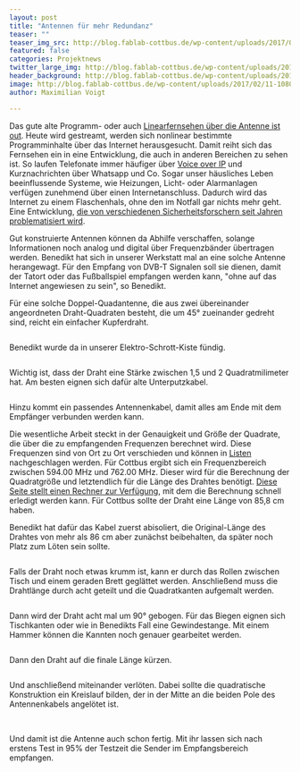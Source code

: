 ```yaml
---
layout: post
title: "Antennen für mehr Redundanz"
teaser: ""
teaser_img_src: http://blog.fablab-cottbus.de/wp-content/uploads/2017/02/11-1080x675.jpg
featured: false
categories: Projektnews
twitter_large_img: http://blog.fablab-cottbus.de/wp-content/uploads/2017/02/11-1080x675.jpg
header_background: http://blog.fablab-cottbus.de/wp-content/uploads/2017/02/11-1080x675.jpg
image: http://blog.fablab-cottbus.de/wp-content/uploads/2017/02/11-1080x675.jpg
author: Maximilian Voigt

---
```

<p>Das gute alte Programm- oder auch <a href="https://www.bitkom.org/Presse/Presseinformation/Videostreaming-verdraengt-nach-und-nach-klassisches-TV.html" target="_blank">Linearfernsehen über die Antenne ist out</a>. 
Heute wird gestreamt, werden sich nonlinear bestimmte Programminhalte über das Internet herausgesucht. 
Damit reiht sich das Fernsehen ein in eine Entwicklung, die auch in anderen Bereichen zu sehen ist.
 So laufen Telefonate immer häufiger über
 <a href="https://en.wikipedia.org/wiki/Voice_over_IP" target="_blank">Voice over IP</a> und Kurznachrichten über 
Whatsapp und Co. Sogar unser häusliches Leben beeinflussende Systeme, wie Heizungen, Licht- oder Alarmanlagen verfügen zunehmend
über einen Internetanschluss. Dadurch wird das Internet zu einem Flaschenhals, ohne den im Notfall gar nichts mehr geht.
 Eine Entwicklung, <a href="http://www1.wdr.de/radio/wdr5/sendungen/tagesgespraech/tg-neunundzwanzigster-november-100~_compage-2.html" target="_blank">die von verschiedenen Sicherheitsforschern seit Jahren problematisiert wird</a>.</p>
<p>Gut konstruierte Antennen können da Abhilfe verschaffen, solange Informationen noch analog und digital über Frequenzbänder übertragen werden. Benedikt hat 
sich in unserer Werkstatt mal an eine solche Antenne herangewagt. Für den Empfang von DVB-T Signalen soll sie dienen, 
damit der Tatort oder das Fußballspiel empfangen werden kann, "ohne auf das Internet angewiesen zu sein", so Benedikt.</p>
<p>Für eine solche Doppel-Quadantenne, die aus zwei übereinander angeordneten Draht-Quadraten besteht, die um 45° zueinander gedreht sind, reicht ein einfacher Kupferdraht.</p> 
<p style="text-align:center"><img src="http://blog.fablab-cottbus.de/wp-content/uploads/2017/02/11-300x199.jpg" alt=""  align="center">
<p>Benedikt wurde da in unserer Elektro-Schrott-Kiste fündig.</p>
<p style="text-align:center"><img src="http://blog.fablab-cottbus.de/wp-content/uploads/2017/02/1-300x199.jpg" alt="" align="center">
<p>Wichtig ist, dass der Draht eine Stärke zwischen 1,5 und 2 Quadratmilimeter hat.
 Am besten eignen sich dafür alte Unterputzkabel.</p> 
<p style="text-align:center"><img src="http://blog.fablab-cottbus.de/wp-content/uploads/2017/02/2-300x199.jpg" alt=""  align="center">
<p>Hinzu kommt ein passendes Antennenkabel, damit alles am Ende mit dem Empfänger verbunden werden kann.</p>
<p>Die wesentliche Arbeit steckt in der Genauigkeit und Größe der Quadrate, die über die zu empfangenden Frequenzen berechnet wird. 
Diese Frequenzen sind von Ort zu Ort verschieden und können in
 <a href="http://www.ueberallfernsehen.de/dvbtdownloads127.pdf" target="_blank">Listen </a>nachgeschlagen werden. 
Für Cottbus ergibt sich ein Frequenzbereich zwischen 594.00 MHz und 762.00 MHz. Dieser wird für die Berechnung der Quadratgröße
 und letztendlich für die Länge des Drahtes benötigt. <a href="http://www.cnet.de/41001557/die-beste-eigenbau-dvb-t-antenne-doppelquad-fuer-5-euro-basteln/3/"
 target="_blank">Diese Seite stellt einen Rechner zur Verfügung</a>, mit dem die Berechnung schnell erledigt werden kann.
 Für Cottbus sollte der Draht eine Länge von 85,8 cm haben.</p>
<p>Benedikt hat dafür das Kabel zuerst abisoliert, die Original-Länge des Drahtes von mehr als 86 cm aber zunächst beibehalten, 
da später noch Platz zum Löten sein sollte.</p>
<p style="text-align:center"><img src="http://blog.fablab-cottbus.de/wp-content/uploads/2017/02/3-300x199.jpg" alt=""  align="center">
<p>Falls der Draht noch etwas krumm ist, kann er durch das Rollen zwischen Tisch und einem geraden Brett geglättet werden. 
Anschließend muss die Drahtlänge durch acht geteilt und die Quadratkanten aufgemalt werden.</p>
<p style="text-align:center"><img src="http://blog.fablab-cottbus.de/wp-content/uploads/2017/02/4-300x199.jpg" alt="" calign="center">
<p>Dann wird der Draht acht mal um 90° gebogen. Für das Biegen eignen sich Tischkanten oder wie in Benedikts Fall
 eine Gewindestange. Mit einem Hammer können die Kannten noch genauer gearbeitet werden.</p> 
<p style="text-align:center"><img src="http://blog.fablab-cottbus.de/wp-content/uploads/2017/02/5-300x199.jpg" alt="" align="center">
<p>Dann den Draht auf die finale Länge kürzen.</p>
<p style="text-align:center"><img src="http://blog.fablab-cottbus.de/wp-content/uploads/2017/02/6-300x199.jpg" alt=""  align="center">
<p>Und anschließend miteinander verlöten. Dabei sollte die quadratische Konstruktion ein Kreislauf bilden, der 
in der Mitte an die beiden Pole des Antennenkabels angelötet ist. </p>
<img src="http://blog.fablab-cottbus.de/wp-content/uploads/2017/02/8-300x199.jpg" alt=""  align="center">
<img src="http://blog.fablab-cottbus.de/wp-content/uploads/2017/02/9-300x199.jpg" alt=""  align="center">
<p>Und damit ist die Antenne auch schon fertig. Mit ihr lassen sich nach erstens Test in 95% der Testzeit die Sender 
im Empfangsbereich empfangen.</p> 
<p style="text-align:center"><img src="http://blog.fablab-cottbus.de/wp-content/uploads/2017/02/10-300x199.jpg" alt="" align="center"></p>

